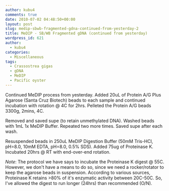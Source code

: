 ```yaml
---
author: kubu4
comments: true
date: 2010-07-02 04:48:50+00:00
layout: post
slug: medip-sbwb-fragmented-gdna-continued-from-yesterday-2
title: MeDIP - SB/WB Fragmented gDNA (continued from yesterday)
wordpress_id: 621
author:
  - kubu4
categories:
  - Miscellaneous
tags:
  - Crassostrea gigas
  - gDNA
  - MeDIP
  - Pacific oyster
---
```


Continued MeDIP process from yesterday. Added 20uL of Protein A/G Plus Agarose (Santa Cruz Biotech) beads to each sample and continued incubation with rotation @ 4C for 2hrs. Pelleted the Protein A/G beads 3300g, 2mins, 4C.

Removed and saved supe (to retain unmethylated DNA). Washed beads with 1mL 1x MeDIP Buffer. Repeated two more times. Saved supe after each wash.

Resuspended beads in 250uL MeDIP Digestion Buffer (50mM Tris-HCl, pH=8.0, 10mM EDTA, pH=8.0, 0.5% SDS). Added 75ug of Proteinase K. Incubated 20hrs @ RT with end-over-end rotation.

_Note_: The protocol we have says to incubate the Proteinase K digest @ 55C. However, we don't have a means to do so, since we need a rocker/rotator to keep the agarose beads in suspension. According to various sources, Proteinase K retains >80% of it's enzymatic activity between 20C-50C. So, I've allowed the digest to run longer (24hrs) than recommended (O/N).
